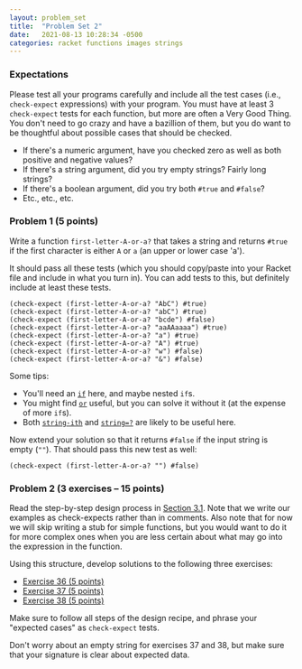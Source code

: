 ```yaml
---
layout: problem_set
title:  "Problem Set 2"
date:   2021-08-13 10:28:34 -0500
categories: racket functions images strings
---
```


### Expectations

Please test all your programs carefully and include all the test cases
(i.e., `check-expect` expressions) with your program.
You must have at least 3 `check-expect` tests for each function, but
more are often a Very Good Thing. You don't need to go crazy and have
a bazillion of them, but you do want to be thoughtful about possible
cases that should be checked.

- If there's a numeric argument, have you checked zero as well
  as both positive and negative values?
- If there's a string argument, did you try empty strings? Fairly
 long strings?
- If there's a boolean argument, did you try both `#true` and `#false`?
- Etc., etc., etc.

### Problem 1 (5 points)

Write a function `first-letter-A-or-a?` that takes a string and
returns `#true` if the first character is either `A` or `a` (an
upper or lower case 'a').

It should pass all these tests (which you should copy/paste into
your Racket file and include in what you turn in). You can add tests to this,
but definitely include at least these tests.

```racket
(check-expect (first-letter-A-or-a? "AbC") #true)
(check-expect (first-letter-A-or-a? "abC") #true)
(check-expect (first-letter-A-or-a? "bcde") #false)
(check-expect (first-letter-A-or-a? "aaAAaaaa") #true)
(check-expect (first-letter-A-or-a? "a") #true)
(check-expect (first-letter-A-or-a? "A") #true)
(check-expect (first-letter-A-or-a? "w") #false)
(check-expect (first-letter-A-or-a? "&") #false)
```

Some tips:

- You'll need an [`if`](https://docs.racket-lang.org/htdp-langs/beginner.html?q=string-append#%28form._%28%28lib._lang%2Fhtdp-beginner..rkt%29._if%29%29) here, and maybe nested `if`s.
- You might find [`or`](https://docs.racket-lang.org/htdp-langs/beginner.html?q=string-append#%28form._%28%28lib._lang%2Fhtdp-beginner..rkt%29._or%29%29) useful, but you can solve it without it (at the
  expense of more `if`s).
- Both [`string-ith`](https://docs.racket-lang.org/htdp-langs/beginner.html?q=string-append#%28def._htdp-beginner._%28%28lib._lang%2Fhtdp-beginner..rkt%29._string-ith%29%29) and [`string=?`](https://docs.racket-lang.org/htdp-langs/beginner.html?q=string-append#%28def._htdp-beginner._%28%28lib._lang%2Fhtdp-beginner..rkt%29._string~3d~3f%29%29) are likely to be useful here.

Now extend your solution so that it returns `#false` if the input
string is empty (`""`). That should pass this new test as well:

```racket
(check-expect (first-letter-A-or-a? "") #false)
```

### Problem 2 (3 exercises – 15 points)

Read the step-by-step design process in [Section
3.1](https://htdp.org/2021-5-4/Book/part_one.html#%28part._sec~3adesign-func%29).
Note that we write our examples as check-expects rather than in
comments. Also note that for now we will skip writing a stub for simple
functions, but you would want to do it for more complex ones when you are
less certain about what may go into the expression in the function.

Using this structure, develop solutions to the following three exercises:

- [Exercise 36 (5
points)](https://htdp.org/2021-5-4/Book/part_one.html#%28counter._%28exercise._design3%29%29)
- [Exercise 37 (5
points)](https://htdp.org/2021-5-4/Book/part_one.html#%28counter._%28exercise._design4%29%29)
- [Exercise 38 (5
points)](https://htdp.org/2021-5-4/Book/part_one.html#%28counter._%28exercise._design5%29%29)

Make sure to follow all steps of the design recipe, and phrase your
"expected cases" as `check-expect` tests.

Don't worry about an empty
string for exercises 37 and 38, but make sure that your signature is
clear about expected data.
